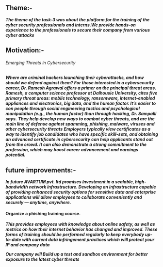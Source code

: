 ## Theme:- ##
***The theme of the task-3 was about the platform for the training of the cyber security professionals and interns.We provide hands-on experience to the professionals to secure 
their company from various cyber attacks***

## Motivation:- ##
###### Emerging Threats in Cybersecurity ######
***Where are criminal hackers launching their cyberattacks, and how should we defend against them? For those interested in a cybersecurity career, Dr. Ramesh Agrawal offers a primer on the principal threat areas.***
***Ramesh, a computer science professor at Dalhousie University, cites five primary threat areas: mobile technology, ransomware, internet-enabled appliances and electronics, big data, and the human factor. It’s easier to con people through social engineering tactics and psychological manipulation (e.g., the human factor) than through hacking, Dr. Sampalli says.***
***They help develop new ways to combat cyber threats, and are the main line of defense against spamming, phishing, malware, viruses and other cybersecurity threats***
***Employers typically view certificates as a way to identify job candidates who have specific skill-sets, and obtaining an advanced certificate in cybersecurity can help applicants stand out from the crowd. It can also demonstrate a strong commitment to the profession, which may boost career advancement and earnings potential.***

## future improvements:- ##
***In future AVARTUM pvt. ltd promises Investment in a scalable, high-bandwidth network infrastructure. Developing an infrastructure capable of providing enhanced security options for sensitive data and enterprise applications will allow employees to collaborate conveniently and securely — anytime, anywhere.***


#### Organize a phishing training course. ####
***This provides employees with knowledge about online safety, as well as metrics on how their internet behavior has changed and improved. These forms of training should be performed regularly to keep everybody up-to-date with current data infringement practices which will protect your IP and company data***

***Our company will Build up a test and sandbox environment for better exposure to the latest cyber threats***

